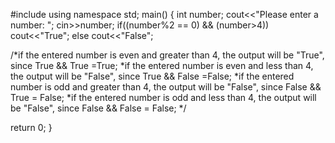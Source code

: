 #include<iostream>
using namespace std;
main()
{
    int number;
    cout<<"Please enter a number: ";
    cin>>number;
    if((number%2 == 0) && (number>4))
        cout<<"True";
    else
        cout<<"False";

/*if the entered number is even and greater than 4, the output will be "True", since True && True =True;
 *if the entered number is even and less than 4, the output will be "False", since True && False =False;
 *if the entered number is odd and greater than 4, the output will be "False", since False && True = False;
 *if the entered number is odd and less than 4, the output will be "False", since False && False = False;
 */

 return 0;
}

